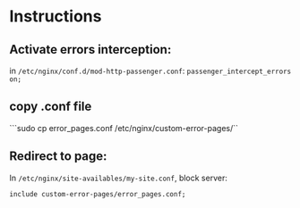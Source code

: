 # Instructions

## Activate errors interception:
in `/etc/nginx/conf.d/mod-http-passenger.conf`:
```passenger_intercept_errors on;```

## copy .conf file
```sudo cp error_pages.conf /etc/nginx/custom-error-pages/``

## Redirect to page:
In `/etc/nginx/site-availables/my-site.conf`, block server:
```
include custom-error-pages/error_pages.conf;
```


